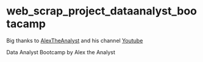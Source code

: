 # web_scrap_project_dataanalyst_bootacamp

Big thanks to [AlexTheAnalyst](https://github.com/AlexTheAnalyst) and his channel [Youtube](https://www.youtube.com/@AlexTheAnalyst)

Data Analyst Bootcamp by Alex the Analyst
